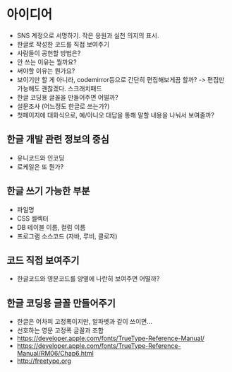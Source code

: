 # 아이디어

* SNS 계정으로 서명하기. 작은 응원과 실천 의지의 표시.
* 한글로 작성한 코드를 직접 보여주기
* 사람들이 공헌할 방법은?
* 안 쓰는 이유는 뭘까요?
* 써야할 이유는 뭔가요?
* 보이기만 할 게 아니라, codemirror등으로 간단히 편집해보게끔 할까? -> 편집만 가능해도 괜찮겠다. 스크래치패드
* 한글 코딩용 글꼴을 만들어주면 어떨까?
* 설문조사 (어느정도 한글로 쓰는가?)
* 첫페이지에 대화식으로, 예/아니오 대답을 통해 말할 내용을 나눠서 보여줄까?

## 한글 개발 관련 정보의 중심

* 유니코드와 인코딩
* 로케일은 또 뭔가?

## 한글 쓰기 가능한 부분

* 파일명
* CSS 셀렉터
* DB 테이블 이름, 컬럼 이름
* 프로그램 소스코드 (자바, 루비, 클로저)

## 코드 직접 보여주기

* 한글코드와 영문코드를 양옆에 나란히 보여주면 어떨까?

## 한글 코딩용 글꼴 만들어주기

* 한글은 어차피 고정폭이지만, 알파벳과 같이 쓰이면...
* 선호하는 영문 고정폭 글꼴과 조합
* https://developer.apple.com/fonts/TrueType-Reference-Manual/
* https://developer.apple.com/fonts/TrueType-Reference-Manual/RM06/Chap6.html
* http://freetype.org
